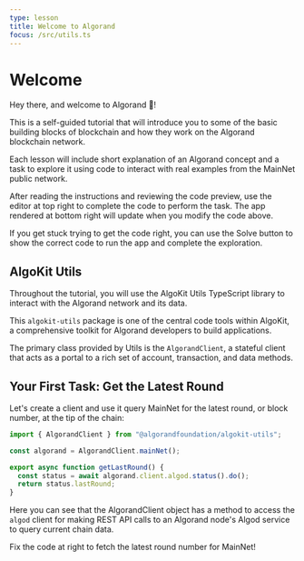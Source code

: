 ```yaml
---
type: lesson
title: Welcome to Algorand
focus: /src/utils.ts
---
```


# Welcome

Hey there, and welcome to Algorand 👋!

This is a self-guided tutorial that will introduce you to some of the basic building blocks of blockchain and how they work on the Algorand blockchain network.

Each lesson will include short explanation of an Algorand concept and a task to explore it using code to interact with real examples from the MainNet public network.

After reading the instructions and reviewing the code preview, use the editor at top right to complete the code to perform the task. The app rendered at bottom right will update when you modify the code above.

If you get stuck trying to get the code right, you can use the Solve button to show the correct code to run the app and complete the exploration.

## AlgoKit Utils

Throughout the tutorial, you will use the AlgoKit Utils TypeScript library to interact with the Algorand network and its data.

This `algokit-utils` package is one of the central code tools within AlgoKit, a comprehensive toolkit for Algorand developers to build applications.

The primary class provided by Utils is the `AlgorandClient`, a stateful client that acts as a portal to a rich set of account, transaction, and data methods.

## Your First Task: Get the Latest Round

Let's create a client and use it query MainNet for the latest round, or block number, at the tip of the chain:

```ts add={7}
import { AlgorandClient } from "@algorandfoundation/algokit-utils";

const algorand = AlgorandClient.mainNet();

export async function getLastRound() {
  const status = await algorand.client.algod.status().do();
  return status.lastRound;
}
```

Here you can see that the AlgorandClient object has a method to access the `algod` client for making REST API calls to an Algorand node's Algod service to query current chain data.

Fix the code at right to fetch the latest round number for MainNet!
